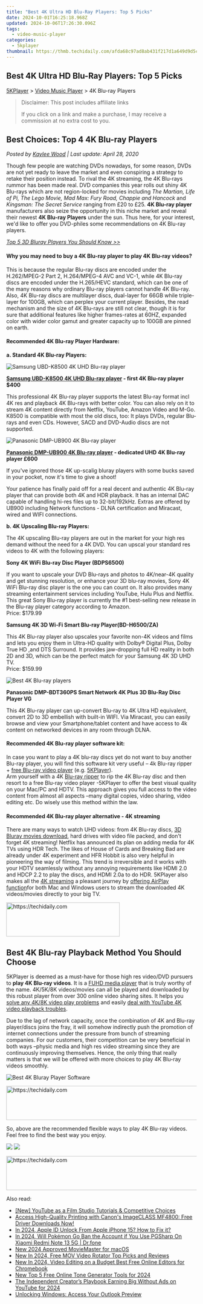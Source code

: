 ```yaml
---
title: "Best 4K Ultra HD Blu-Ray Players: Top 5 Picks"
date: 2024-10-01T16:25:18.968Z
updated: 2024-10-06T17:26:30.096Z
tags:
  - video-music-player
categories:
  - 5kplayer
thumbnail: https://thmb.techidaily.com/afda68c97ad8ab431f217d1a649d9d5c1081b7b5e12422de4ab2672dba23567f.jpg
---
```


## Best 4K Ultra HD Blu-Ray Players: Top 5 Picks

[5KPlayer](https://tools.techidaily.com/5kplayer/products/) \> [Video Music Player](https://tools.techidaily.com/5kplayer/video-music-player/) \> 4K Blu-ray Players

>  Disclaimer: This post includes affiliate links
>
>  If you click on a link and make a purchase, I may receive a commission at no extra cost to you.
>

## Best Choices: Top 4 4K Blu-ray Players

 _Posted by [Kaylee Wood](https://www.quora.com/profile/Amanda-Hu-21) | Last update: April 28, 2020_

Though few people are watching DVDs nowadays, for some reason, DVDs are not yet ready to leave the market and even conspiring a strategy to retake their position instead. To rival the 4K streaming, the 4K Blu-rays rummor has been made real. DVD companies this year rolls out shiny 4K Blu-rays which are not region-locked for movies including _The Martian, Life of Pi, The Lego Movie, Mad Max: Fury Road, Chappie and Hancock_ and _Kingsman: The Secret Service_  ranging from £20 to £25\. **4K Blu-ray player** manufacturers also seize the opportunity in this niche market and reveal their newest **4K Blu-ray Players** under the sun. Thus here, for your interest, we'd like to offer you DVD-philes some recommendations on 4K Blu-ray players.

[_Top 5 3D Bluray Players You Should Know >>_](https://tools.techidaily.com/5kplayer/video-music-player/)

#### **Why you may need to buy a 4K Blu-ray player to play 4K Blu-ray videos?**

This is because the regular Blu-ray discs are encoded under the H.262/MPEG-2 Part 2, H.264/MPEG-4 AVC and VC-1, while 4K Blu-ray discs are encoded under the H.265/HEVC standard, which can be one of the many reasons why ordinary Blu-ray players cannot handle 4K Blu-ray. Also, 4K Blu-ray discs are multilayer discs, dual-layer for 66GB while triple-layer for 100GB, which can perplex your current player. Besides, the read mechanism and the size of 4K Blu-rays are still not clear, though it is for sure that additional features like higher frames-rates at 60HZ, expanded color with wider color gamut and greater capacity up to 100GB are pinned on earth. 

#### **Recommended 4K Blu-ray Player Hardware:**

**a. Standard 4K Blu-ray Players:**

![Samsung UBD-K8500 4K UHD Blu-ray player](https://www.5kplayer.com/video-music-player/img/5kp-4k-bluray-zjy-041216-002.jpg) 

**[Samsung UBD-K8500 4K UHD Blu-ray player](http://www.cnet.com/products/samsung-ubd-k8500/) \- first 4K Blu-ray player $400**

This professional 4K Blu-ray player supports the latest Blu-ray format incl 4K res and playback 4K Blu-rays with better color. You can also rely on it to stream 4K content directly from Netflix, YouTube, Amazon Video and M-Go. K8500 is compatible with most the old discs, too: It plays DVDs, regular Blu-rays and even CDs. However, SACD and DVD-Audio discs are not supported.

![Panasonic DMP-UB900 4K Blu-ray player](https://www.5kplayer.com/video-music-player/img/5kp-4k-bluray-zjy-041216-001.jpg) 

**[Panasonic DMP-UB900 4K Blu-ray player](http://www.whathifi.com/panasonic/dmp-ub900/review) \- dedicated UHD 4K Blu-ray player £600**

If you've ignored those 4K up-scalig bluray players with some bucks saved in your pocket, now it's time to give a shoot!

Your patience has finally paid off for a real decent and authentic 4K Blu-ray player that can provide both 4K and HDR playback. It has an internal DAC capable of handling hi-res files up to 32-bit/192kHz. Extras are offered by UB900 including Network functions - DLNA certification and Miracast, wired and WIFI connections.

**b. 4K Upscaling Blu-ray Players:**

The 4K upscaling Blu-ray players are out in the market for your high res demand without the need for a 4K DVD. You can upscal your standard res videos to 4K with the following players:

**Sony 4K WiFi Blu-ray Disc Player (BDPS6500)**

If you want to upscale your DVD Blu-rays and photos to 4K/near-4K quality and get stunning resolution, or enhance your 3D blu-ray movies, Sony 4K WiFi Blu-ray disc player is the one you can count on. It also provides many streaming entertainment services including YouTube, Hulu Plus and Netflix. This great Sony Blu-ray player is currently the #1 best-selling new release in the Blu-ray player category according to Amazon.  
 Price: $179.99

**Samsung 4K 3D Wi-Fi Smart Blu-ray Player(BD-H6500/ZA)**

This 4K Blu-ray player also upscales your favorite non-4K videos and films and lets you enjoy them in Ultra-HD quality with Dolby® Digital Plus, Dolby True HD ,and DTS Surround. It provides jaw-dropping full HD reality in both 2D and 3D, which can be the perfect match for your Samsung 4K 3D UHD TV.  
 Price: $159.99

![Best 4K Blu-ray players](https://www.5kplayer.com/video-music-player/img/4k-bluray-zjy-001.jpg) 

**Panasonic DMP-BDT360PS Smart Network 4K Plus 3D Blu-Ray Disc Player VG**

This 4K Blu-ray player can up-convert Blu-ray to 4K Ultra HD equivalent, convert 2D to 3D embellish with built-in WIFI. Via Miracast, you can easily browse and view your Smartphone/tablet content and have access to 4k content on networked devices in any room through DLNA.

#### **Recommended 4K Blu-ray player software kit:**

In case you want to play a 4K blu-ray discs yet do not want to buy another Blu-ray player, you will find this software kit very useful – 4k Blu-ray ripper + [free Blu-ray video player](https://tools.techidaily.com/5kplayer/video-music-player/) (e.g. [5KPlayer](https://tools.techidaily.com/5kplayer/products/)).  
 Arm yourself with a 4K [Blu-ray ripper](https://tools.techidaily.com/5kplayer/products/) to rip the 4K Blu-ray disc and then resort to a free Blu-ray video player -5KPlayer to offer the best visual quality on your Mac/PC and HDTV. This approach gives you full access to the video content from almost all aspects –many digital copies, video sharing, video editing etc. Do wisely use this method within the law.

#### **Recommended 4K Blu-ray player alternative - 4K streaming**

There are many ways to watch UHD videos: from 4K Blu-ray discs, [3D Bluray movies download](https://tools.techidaily.com/5kplayer/youtube-download/), hard drives with video file packed, and don't forget 4K streaming! Netflix has announced its plan on adding media for 4K TVs using HDR Tech. The likes of House of Cards and Breaking Bad are already under 4K experiment and HFR Hobbit is also very helpful in pioneering the way of filming. This trend is irreversible and it works with your HDTV seamlessly without any annoying requirements like HDMI 2.0 and HDCP 2.2 to play the discs, and HDMI 2.0a to do HDR. 5KPlayer also makes all the [4K streaming](https://tools.techidaily.com/5kplayer/airplay/) a pleasant journey by [offering AirPlay function](https://tools.techidaily.com/5kplayer/airplay/)for both Mac and Windows users to stream the downloaded 4K videos/movies directly to your big TV.

<!-- affiliate ads begin -->
<a href="https://aligracehair.sjv.io/c/5597632/1902319/19272" target="_top" id="1902319">
  <img src="//a.impactradius-go.com/display-ad/19272-1902319" border="0" alt="https://techidaily.com" width="300" height="90"/>
</a>
<img height="0" width="0" src="https://aligracehair.sjv.io/i/5597632/1902319/19272" style="position:absolute;visibility:hidden;" border="0" />
<!-- affiliate ads end -->

## Best 4K Blu-ray Playback Method You Should Choose

5KPlayer is deemed as a must-have for those high res video/DVD pursuers to **play 4K Blu-ray videos**. It is a [FUHD media player](https://tools.techidaily.com/5kplayer/video-music-player/) that is truly worthy of the name. 4K/5K/8K videos/movies can all be played and downloaded by this robust player from over 300 online video sharing sites. It helps you [solve any 4K/8K video play problems](https://tools.techidaily.com/5kplayer/video-music-player/) and easily [deal with YouTube 4K video playback troubles](https://tools.techidaily.com/5kplayer/youtube-download/). 

Due to the lag of network capacity, once the combination of 4K and Blu-ray player/discs joins the fray, it will somehow indirectly push the promotion of internet connections under the pressure from bunch of streaming companies. For our customers, their competition can be very beneficial in both ways –physic media and high res video streaming since they are continuously improving themselves. Hence, the only thing that really matters is that we will be offered with more choices to play 4K Blu-ray videos smoothly.

![Best 4K Bluray Player Software](https://www.5kplayer.com/video-music-player/img/4k-bluray-zjy-002.jpg) 

<!-- affiliate ads begin -->
<a href="https://zebaoaffiliateprogram.pxf.io/c/5597632/2137976/21526" target="_top" id="2137976">
  <img src="//a.impactradius-go.com/display-ad/21526-2137976" border="0" alt="https://techidaily.com" width="728" height="90"/>
</a>
<img height="0" width="0" src="https://zebaoaffiliateprogram.pxf.io/i/5597632/2137976/21526" style="position:absolute;visibility:hidden;" border="0" />
<!-- affiliate ads end -->

So, above are the recommended flexible ways to play 4K Blu-ray videos. Feel free to find the best way you enjoy.

[![](https://www.5kplayer.com/video-music-player/../button/freedownwhitewin.png)](https://tools.techidaily.com/5kplayer/products/) [![](https://www.5kplayer.com/video-music-player/../button/freedownbackmac.png)](https://tools.techidaily.com/5kplayer/products/)

<!-- affiliate ads begin -->
<a href="https://appsumo.8odi.net/c/5597632/2129740/7443" target="_top" id="2129740">
  <img src="//a.impactradius-go.com/display-ad/7443-2129740" border="0" alt="https://techidaily.com" width="728" height="90"/>
</a>
<img height="0" width="0" src="https://appsumo.8odi.net/i/5597632/2129740/7443" style="position:absolute;visibility:hidden;" border="0" />
<!-- affiliate ads end -->

<ins class="adsbygoogle"
     style="display:block"
     data-ad-format="autorelaxed"
     data-ad-client="ca-pub-7571918770474297"
     data-ad-slot="1223367746"></ins>

<ins class="adsbygoogle"
     style="display:block"
     data-ad-client="ca-pub-7571918770474297"
     data-ad-slot="8358498916"
     data-ad-format="auto"
     data-full-width-responsive="true"></ins>

<span class="atpl-alsoreadstyle">Also read:</span>
<div><ul>
<li><a href="https://youtube-web.techidaily.com/outube-as-a-film-studio-tutorials-and-competitive-choices/"><u>[New] YouTube as a Film Studio Tutorials & Competitive Choices</u></a></li>
<li><a href="https://hardware-help.techidaily.com/access-high-quality-printing-with-canons-imageclass-mf4800-free-driver-downloads-now/"><u>Access High-Quality Printing with Canon's ImageCLASS MF4800: Free Driver Downloads Now!</u></a></li>
<li><a href="https://apple-account.techidaily.com/in-2024-apple-id-unlock-from-apple-iphone-15-how-to-fix-it-by-drfone-ios/"><u>In 2024, Apple ID Unlock From Apple iPhone 15? How to Fix it?</u></a></li>
<li><a href="https://android-pokemon-go.techidaily.com/in-2024-will-pokemon-go-ban-the-account-if-you-use-pgsharp-on-xiaomi-redmi-note-13-5g-drfone-by-drfone-virtual-android/"><u>In 2024, Will Pokémon Go Ban the Account if You Use PGSharp On Xiaomi Redmi Note 13 5G | Dr.fone</u></a></li>
<li><a href="https://video-creation-software.techidaily.com/new-2024-approved-moviemaster-for-macos/"><u>New 2024 Approved MovieMaster for macOS</u></a></li>
<li><a href="https://video-creation-software.techidaily.com/new-in-2024-free-mov-video-rotator-top-picks-and-reviews/"><u>New In 2024, Free MOV Video Rotator Top Picks and Reviews</u></a></li>
<li><a href="https://video-creation-software.techidaily.com/new-in-2024-video-editing-on-a-budget-best-free-online-editors-for-chromebook/"><u>New In 2024, Video Editing on a Budget Best Free Online Editors for Chromebook</u></a></li>
<li><a href="https://video-creation-software.techidaily.com/new-top-5-free-online-tone-generator-tools-for-2024/"><u>New Top 5 Free Online Tone Generator Tools for 2024</u></a></li>
<li><a href="https://facebook-video-share.techidaily.com/the-independent-creators-playbook-earning-big-without-ads-on-youtube-for-2024/"><u>The Independent Creator’s Playbook Earning Big Without Ads on YouTube for 2024</u></a></li>
<li><a href="https://windows11.techidaily.com/unlocking-windows-access-your-outlook-preview/"><u>Unlocking Windows: Access Your Outlook Preview</u></a></li>
</ul></div>

